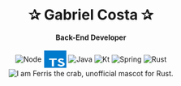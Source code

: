 <div style="text-align: center"> 
  <h1 align="center"> ✰ Gabriel Costa ✰</h1>
  <div align="center">
    <strong  >Back-End Developer</strong>
  </div>
</div>

<div style="display: inline_block" align="center" ><br>
  <img align="center" alt="Node" height="40" width="45" src="https://cdn.jsdelivr.net/gh/devicons/devicon/icons/nodejs/nodejs-original.svg">
  <img align="center" alt="Type" height="35" width="45" src="https://raw.githubusercontent.com/devicons/devicon/master/icons/typescript/typescript-plain.svg">
  <img align="center" alt="Java" height="35" width="45" src="https://cdn.jsdelivr.net/gh/devicons/devicon/icons/java/java-original.svg">
  <img align="center" alt="Kt" height="35" width="45" src="https://cdn.jsdelivr.net/gh/devicons/devicon/icons/kotlin/kotlin-plain.svg">
    <img align="center" alt="Spring" height="40" width="45" src="https://cdn.jsdelivr.net/gh/devicons/devicon/icons/spring/spring-original.svg">
  <img align="center" alt="Rust" height="50" width="50" src="https://icons-for-free.com/download-icon-vscode+icons+type+rust-1324451477410103145_0.svg">
</div>
<div align="center" >
  <img align="center" alt="I am Ferris the crab, unofficial mascot for Rust."  height="150" src="https://rustacean.net/assets/rustacean-flat-happy.svg" >
</div>
